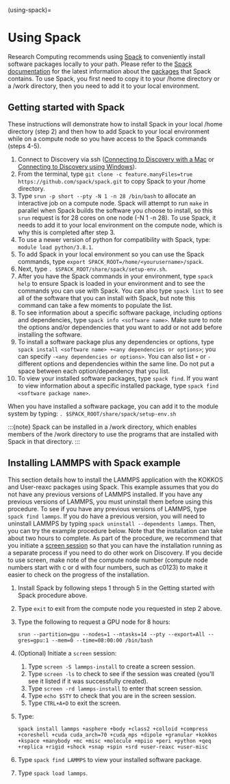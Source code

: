 (using-spack)=

# Using Spack

Research Computing recommends using [Spack](https://spack.io/) to conveniently install software packages locally to your path.  Please refer to the [Spack documentation](https://spack.readthedocs.io/en/latest/index.html)  for the latest information about the [packages](https://spack.readthedocs.io/en/latest/package_list.html#package-list) that Spack contains.
To use Spack, you first need to copy it to your /home directory or a /work directory, then you need to add it to your local environment.

## Getting started with Spack

These instructions will demonstrate how to install Spack in your local /home directory (step 2) and then how to add Spack to your local environment while on a compute node so you have access to the Spack commands (steps 4-5).

01. Connect to Discovery via ssh ([Connecting to Discovery with a Mac](../02_first_steps/02_connect_mac.md) or [Connecting to Discovery using Windows](../02_first_steps/03_connect_windows.md)).
02. From the terminal, type `git clone -c feature.manyFiles=true https://github.com/spack/spack.git` to copy Spack to your /home directory.
03. Type `srun -p short --pty -N 1 -n 28 /bin/bash` to allocate an interactive job on a compute node. Spack will attempt to run `make` in parallel when Spack builds the software you choose to install, so this `srun` request is for 28 cores on one node (-N 1 -n 28). To use Spack, it needs to add it to your local environment on the compute node, which is why this is completed after step 3.
04. To use a newer version of python for compatibility with Spack, type: `module load python/3.8.1`.
05. To add Spack in your local environment so you can use the Spack commands, type `export SPACK_ROOT=/home/<yourusername>/spack`.
06. Next, type `. $SPACK_ROOT/share/spack/setup-env.sh`.
07. After you have the Spack commands in your environment, type `spack help` to ensure Spack is loaded in your environment and to see the commands you can use with Spack. You can also type `spack list` to see all of the software that you can install with Spack, but note this command can take a few moments to populate the list.
08. To see information about a specific software package, including options and dependencies, type `spack info <software name>`. Make sure to note the options and/or dependencies that you want to add or not add before installing the software.
09. To install a software package plus any dependencies or options, type `spack install <software name> +<any dependencies or options>`; you can specify `-<any dependencies or options>`. You can also list `+` or `-` different options and dependencies within the same line. Do not put a space between each option/dependency that you list.
10. To view your installed software packages, type `spack find`. If you want to view information about a specific installed package, type `spack find <software package name>`.

When you have installed a software package, you can add it to the module system by typing:
`. $SPACK_ROOT/share/spack/setup-env.sh`

:::{note}
Spack can be installed in a /work directory, which enables members of the /work directory to use the programs that are installed with Spack in that directory.
:::

## Installing LAMMPS with Spack example

This section details how to install the LAMMPS application with the KOKKOS and User-reaxc packages using Spack.
This example assumes that you do not have any previous versions of LAMMPS installed. If you
have any previous versions of LAMMPS, you must uninstall them before using this procedure. To see if you have any previous versions of LAMMPS, type
`spack find lammps`. If you do have a previous version, you will need to uninstall LAMMPS by typing `spack uninstall --dependents lammps`. Then, you
can try the example procedure below. Note that the installation can take about two hours to complete. As part of the procedure, we recommend that you initiate a [screen session](https://www.gnu.org/software/screen/)
so that you can have the installation running as a separate process if you need to do other work on Discovery. If you decide to use screen, make note of the compute node number (compute node numbers start with c or d with four numbers, such as c0123)
to make it easier to check on the progress of the installation.

1. Install Spack by following steps 1 through 5 in the Getting started with Spack procedure above.

2. Type `exit` to exit from the compute node you requested in step 2 above.

3. Type the following to request a GPU node for 8 hours:

   ```
   srun --partition=gpu --nodes=1 --ntasks=14 --pty --export=All --gres=gpu:1 --mem=0 --time=08:00:00 /bin/bash
   ```

4. (Optional) Initiate a `screen` session:

   1. Type `screen -S lammps-install` to create a screen session.
   2. Type `screen -ls` to check to see if the session was created (you'll see it listed if it was successfully created).
   3. Type `screen -rd lammps-install` to enter that screen session.
   4. Type `echo $STY` to check that you are in the screen session.
   5. Type `CTRL+A+D` to exit the screen.

5. Type:

   ```
   spack install lammps +asphere +body +class2 +colloid +compress +coreshell +cuda cuda_arch=70 +cuda_mps +dipole +granular +kokkos +kspace +manybody +mc +misc +molecule +mpiio +peri +python +qeq +replica +rigid +shock +snap +spin +srd +user-reaxc +user-misc
   ```

6. Type `spack find LAMMPS` to view your installed software package.

7. Type `spack load lammps`.
